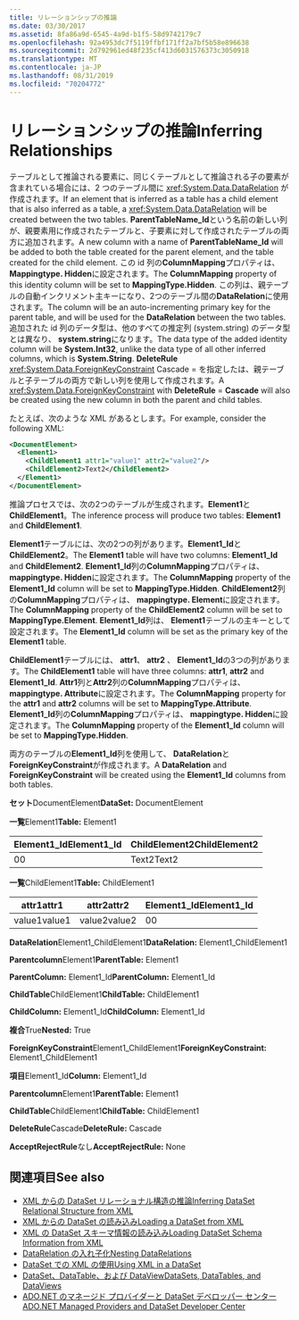 ```yaml
---
title: リレーションシップの推論
ms.date: 03/30/2017
ms.assetid: 8fa86a9d-6545-4a9d-b1f5-58d9742179c7
ms.openlocfilehash: 92a4953dc7f5119ffbf171ff2a7bf5b58e896638
ms.sourcegitcommit: 2d792961ed48f235cf413d6031576373c3050918
ms.translationtype: MT
ms.contentlocale: ja-JP
ms.lasthandoff: 08/31/2019
ms.locfileid: "70204772"
---
```

# <a name="inferring-relationships"></a><span data-ttu-id="6f39e-102">リレーションシップの推論</span><span class="sxs-lookup"><span data-stu-id="6f39e-102">Inferring Relationships</span></span>
<span data-ttu-id="6f39e-103">テーブルとして推論される要素に、同じくテーブルとして推論される子の要素が含まれている場合には、2 つのテーブル間に <xref:System.Data.DataRelation> が作成されます。</span><span class="sxs-lookup"><span data-stu-id="6f39e-103">If an element that is inferred as a table has a child element that is also inferred as a table, a <xref:System.Data.DataRelation> will be created between the two tables.</span></span> <span data-ttu-id="6f39e-104">**ParentTableName_Id**という名前の新しい列が、親要素用に作成されたテーブルと、子要素に対して作成されたテーブルの両方に追加されます。</span><span class="sxs-lookup"><span data-stu-id="6f39e-104">A new column with a name of **ParentTableName_Id** will be added to both the table created for the parent element, and the table created for the child element.</span></span> <span data-ttu-id="6f39e-105">この id 列の**ColumnMapping**プロパティは、 **Mappingtype. Hidden**に設定されます。</span><span class="sxs-lookup"><span data-stu-id="6f39e-105">The **ColumnMapping** property of this identity column will be set to **MappingType.Hidden**.</span></span> <span data-ttu-id="6f39e-106">この列は、親テーブルの自動インクリメント主キーになり、2つのテーブル間の**DataRelation**に使用されます。</span><span class="sxs-lookup"><span data-stu-id="6f39e-106">The column will be an auto-incrementing primary key for the parent table, and will be used for the **DataRelation** between the two tables.</span></span> <span data-ttu-id="6f39e-107">追加された id 列のデータ型は、他のすべての推定列 (system.string) のデータ型とは異なり、 **system.string**になります。</span><span class="sxs-lookup"><span data-stu-id="6f39e-107">The data type of the added identity column will be **System.Int32**, unlike the data type of all other inferred columns, which is **System.String**.</span></span> <span data-ttu-id="6f39e-108">**DeleteRule** <xref:System.Data.ForeignKeyConstraint> Cascade = を指定したは、親テーブルと子テーブルの両方で新しい列を使用して作成されます。</span><span class="sxs-lookup"><span data-stu-id="6f39e-108">A <xref:System.Data.ForeignKeyConstraint> with **DeleteRule** = **Cascade** will also be created using the new column in both the parent and child tables.</span></span>  
  
 <span data-ttu-id="6f39e-109">たとえば、次のような XML があるとします。</span><span class="sxs-lookup"><span data-stu-id="6f39e-109">For example, consider the following XML:</span></span>  
  
```xml  
<DocumentElement>  
  <Element1>  
    <ChildElement1 attr1="value1" attr2="value2"/>  
    <ChildElement2>Text2</ChildElement2>  
  </Element1>  
</DocumentElement>  
```  
  
 <span data-ttu-id="6f39e-110">推論プロセスでは、次の2つのテーブルが生成されます。**Element1**と**ChildElement1**。</span><span class="sxs-lookup"><span data-stu-id="6f39e-110">The inference process will produce two tables: **Element1** and **ChildElement1**.</span></span>  
  
 <span data-ttu-id="6f39e-111">**Element1**テーブルには、次の2つの列があります。**Element1_Id**と**ChildElement2**。</span><span class="sxs-lookup"><span data-stu-id="6f39e-111">The **Element1** table will have two columns: **Element1_Id** and **ChildElement2**.</span></span> <span data-ttu-id="6f39e-112">**Element1_Id**列の**ColumnMapping**プロパティは、 **mappingtype. Hidden**に設定されます。</span><span class="sxs-lookup"><span data-stu-id="6f39e-112">The **ColumnMapping** property of the **Element1_Id** column will be set to **MappingType.Hidden**.</span></span> <span data-ttu-id="6f39e-113">**ChildElement2**列の**ColumnMapping**プロパティは、 **mappingtype. Element**に設定されます。</span><span class="sxs-lookup"><span data-stu-id="6f39e-113">The **ColumnMapping** property of the **ChildElement2** column will be set to **MappingType.Element**.</span></span> <span data-ttu-id="6f39e-114">**Element1_Id**列は、 **Element1**テーブルの主キーとして設定されます。</span><span class="sxs-lookup"><span data-stu-id="6f39e-114">The **Element1_Id** column will be set as the primary key of the **Element1** table.</span></span>  
  
 <span data-ttu-id="6f39e-115">**ChildElement1**テーブルには、 **attr1**、 **attr2** 、 **Element1_Id**の3つの列があります。</span><span class="sxs-lookup"><span data-stu-id="6f39e-115">The **ChildElement1** table will have three columns: **attr1**, **attr2** and **Element1_Id**.</span></span> <span data-ttu-id="6f39e-116">**Attr1**列と**Attr2**列の**ColumnMapping**プロパティは、 **mappingtype. Attribute**に設定されます。</span><span class="sxs-lookup"><span data-stu-id="6f39e-116">The **ColumnMapping** property for the **attr1** and **attr2** columns will be set to **MappingType.Attribute**.</span></span> <span data-ttu-id="6f39e-117">**Element1_Id**列の**ColumnMapping**プロパティは、 **mappingtype. Hidden**に設定されます。</span><span class="sxs-lookup"><span data-stu-id="6f39e-117">The **ColumnMapping** property of the **Element1_Id** column will be set to **MappingType.Hidden**.</span></span>  
  
 <span data-ttu-id="6f39e-118">両方のテーブルの**Element1_Id**列を使用して、 **DataRelation**と**ForeignKeyConstraint**が作成されます。</span><span class="sxs-lookup"><span data-stu-id="6f39e-118">A **DataRelation** and **ForeignKeyConstraint** will be created using the **Element1_Id** columns from both tables.</span></span>  
  
 <span data-ttu-id="6f39e-119">**セット**DocumentElement</span><span class="sxs-lookup"><span data-stu-id="6f39e-119">**DataSet:** DocumentElement</span></span>  
  
 <span data-ttu-id="6f39e-120">**一覧**Element1</span><span class="sxs-lookup"><span data-stu-id="6f39e-120">**Table:** Element1</span></span>  
  
|<span data-ttu-id="6f39e-121">Element1_Id</span><span class="sxs-lookup"><span data-stu-id="6f39e-121">Element1_Id</span></span>|<span data-ttu-id="6f39e-122">ChildElement2</span><span class="sxs-lookup"><span data-stu-id="6f39e-122">ChildElement2</span></span>|  
|------------------|-------------------|  
|<span data-ttu-id="6f39e-123">0</span><span class="sxs-lookup"><span data-stu-id="6f39e-123">0</span></span>|<span data-ttu-id="6f39e-124">Text2</span><span class="sxs-lookup"><span data-stu-id="6f39e-124">Text2</span></span>|  
  
 <span data-ttu-id="6f39e-125">**一覧**ChildElement1</span><span class="sxs-lookup"><span data-stu-id="6f39e-125">**Table:** ChildElement1</span></span>  
  
|<span data-ttu-id="6f39e-126">attr1</span><span class="sxs-lookup"><span data-stu-id="6f39e-126">attr1</span></span>|<span data-ttu-id="6f39e-127">attr2</span><span class="sxs-lookup"><span data-stu-id="6f39e-127">attr2</span></span>|<span data-ttu-id="6f39e-128">Element1_Id</span><span class="sxs-lookup"><span data-stu-id="6f39e-128">Element1_Id</span></span>|  
|-----------|-----------|------------------|  
|<span data-ttu-id="6f39e-129">value1</span><span class="sxs-lookup"><span data-stu-id="6f39e-129">value1</span></span>|<span data-ttu-id="6f39e-130">value2</span><span class="sxs-lookup"><span data-stu-id="6f39e-130">value2</span></span>|<span data-ttu-id="6f39e-131">0</span><span class="sxs-lookup"><span data-stu-id="6f39e-131">0</span></span>|  
  
 <span data-ttu-id="6f39e-132">**DataRelation**Element1_ChildElement1</span><span class="sxs-lookup"><span data-stu-id="6f39e-132">**DataRelation:** Element1_ChildElement1</span></span>  
  
 <span data-ttu-id="6f39e-133">**Parentcolumn**Element1</span><span class="sxs-lookup"><span data-stu-id="6f39e-133">**ParentTable:** Element1</span></span>  
  
 <span data-ttu-id="6f39e-134">**ParentColumn:** Element1_Id</span><span class="sxs-lookup"><span data-stu-id="6f39e-134">**ParentColumn:** Element1_Id</span></span>  
  
 <span data-ttu-id="6f39e-135">**ChildTable**ChildElement1</span><span class="sxs-lookup"><span data-stu-id="6f39e-135">**ChildTable:** ChildElement1</span></span>  
  
 <span data-ttu-id="6f39e-136">**ChildColumn:** Element1_Id</span><span class="sxs-lookup"><span data-stu-id="6f39e-136">**ChildColumn:** Element1_Id</span></span>  
  
 <span data-ttu-id="6f39e-137">**複合**True</span><span class="sxs-lookup"><span data-stu-id="6f39e-137">**Nested:** True</span></span>  
  
 <span data-ttu-id="6f39e-138">**ForeignKeyConstraint**Element1_ChildElement1</span><span class="sxs-lookup"><span data-stu-id="6f39e-138">**ForeignKeyConstraint:** Element1_ChildElement1</span></span>  
  
 <span data-ttu-id="6f39e-139">**項目**Element1_Id</span><span class="sxs-lookup"><span data-stu-id="6f39e-139">**Column:** Element1_Id</span></span>  
  
 <span data-ttu-id="6f39e-140">**Parentcolumn**Element1</span><span class="sxs-lookup"><span data-stu-id="6f39e-140">**ParentTable:** Element1</span></span>  
  
 <span data-ttu-id="6f39e-141">**ChildTable**ChildElement1</span><span class="sxs-lookup"><span data-stu-id="6f39e-141">**ChildTable:** ChildElement1</span></span>  
  
 <span data-ttu-id="6f39e-142">**DeleteRule**Cascade</span><span class="sxs-lookup"><span data-stu-id="6f39e-142">**DeleteRule:** Cascade</span></span>  
  
 <span data-ttu-id="6f39e-143">**AcceptRejectRule**なし</span><span class="sxs-lookup"><span data-stu-id="6f39e-143">**AcceptRejectRule:** None</span></span>  
  
## <a name="see-also"></a><span data-ttu-id="6f39e-144">関連項目</span><span class="sxs-lookup"><span data-stu-id="6f39e-144">See also</span></span>

- [<span data-ttu-id="6f39e-145">XML からの DataSet リレーショナル構造の推論</span><span class="sxs-lookup"><span data-stu-id="6f39e-145">Inferring DataSet Relational Structure from XML</span></span>](inferring-dataset-relational-structure-from-xml.md)
- [<span data-ttu-id="6f39e-146">XML からの DataSet の読み込み</span><span class="sxs-lookup"><span data-stu-id="6f39e-146">Loading a DataSet from XML</span></span>](loading-a-dataset-from-xml.md)
- [<span data-ttu-id="6f39e-147">XML の DataSet スキーマ情報の読み込み</span><span class="sxs-lookup"><span data-stu-id="6f39e-147">Loading DataSet Schema Information from XML</span></span>](loading-dataset-schema-information-from-xml.md)
- [<span data-ttu-id="6f39e-148">DataRelation の入れ子化</span><span class="sxs-lookup"><span data-stu-id="6f39e-148">Nesting DataRelations</span></span>](nesting-datarelations.md)
- [<span data-ttu-id="6f39e-149">DataSet での XML の使用</span><span class="sxs-lookup"><span data-stu-id="6f39e-149">Using XML in a DataSet</span></span>](using-xml-in-a-dataset.md)
- [<span data-ttu-id="6f39e-150">DataSet、DataTable、および DataView</span><span class="sxs-lookup"><span data-stu-id="6f39e-150">DataSets, DataTables, and DataViews</span></span>](index.md)
- [<span data-ttu-id="6f39e-151">ADO.NET のマネージド プロバイダーと DataSet デベロッパー センター</span><span class="sxs-lookup"><span data-stu-id="6f39e-151">ADO.NET Managed Providers and DataSet Developer Center</span></span>](https://go.microsoft.com/fwlink/?LinkId=217917)
